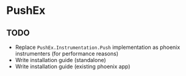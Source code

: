 # PushEx

## TODO

- Replace `PushEx.Instrumentation.Push` implementation as phoenix instrumenters (for performance reasons)
- Write installation guide (standalone)
- Write installation guide (existing phoenix app)
